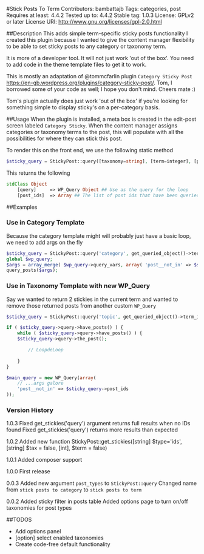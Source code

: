 #Stick Posts To Term
Contributors: bambattajb
Tags: categories, post
Requires at least: 4.4.2
Tested up to: 4.4.2
Stable tag: 1.0.3
License: GPLv2 or later
License URI: http://www.gnu.org/licenses/gpl-2.0.html

##Description
This adds simple term-specific sticky posts functionality
I created this plugin because I wanted to give the content manager flexibility to be able to set sticky posts to any category or taxonomy term.

It is more of a developer tool. It will not just work 'out of the box'. You need to add code in the theme template files to get it to work.

This is mostly an adaptation of @tommcfarlin plugin `Category Sticky Post` https://en-gb.wordpress.org/plugins/category-sticky-post/. Tom, I borrowed some of your code as well; I hope you don't mind. Cheers mate :)

Tom's plugin actually does just work 'out of the box' if you're looking for something simple to display sticky's on a per-category basis.

##Usage
When the plugin is installed, a meta box is created in the edit-post screen labeled `Category Sticky`. 
When the content manager assigns categories or taxonomy terms to the post, this will populate with all the possibilities for where they can stick this post.

To render this on the front end, we use the following static method

```php
$sticky_query = StickyPost::query([taxonomy=string], [term=integer], [posts_per_page=integer]);
```

This returns the following

```php
stdClass Object
    [query]     => WP_Query Object ## Use as the query for the loop
    [post_ids]  => Array ## The list of post ids that have been queried
```

##Examples

### Use in Category Template

Because the category template might will probably just have a basic loop, we need to add args on the fly

```php
$sticky_query = StickyPost::query('category', get_queried_object()->term_id, 2);
global $wp_query;
$args = array_merge( $wp_query->query_vars, array( 'post__not_in' => $sticky_query->post_ids ) );
query_posts($args);
```

### Use in Taxonomy Template with new WP_Query

Say we wanted to return 2 stickies in the current term and wanted to remove those returned posts from another custom `WP_Query`

```php
$sticky_query = StickyPost::query('topic', get_queried_object()->term_id, 2);

if ( $sticky_query->query->have_posts() ) {
    while ( $sticky_query->query->have_posts() ) {
    $sticky_query->query->the_post();

        // LoopdeLoop
                            
    }
}

$main_query = new WP_Query(array(
    // ...args galore
    'post__not_in' => $sticky_query->post_ids
));

```

### Version History
1.0.3
Fixed get_stickies('query') argument returns full results when no IDs found
Fixed get_stickies('query') returns more results than expected

1.0.2
Added new function StickyPost::get_stickies([string] $type='ids', [string] $tax = false, [int], $term = false)

1.0.1
Added composer support

1.0.0
First release

0.0.3
Added new argument `post_types` to `StickyPost::query`
Changed name from `stick posts to category` to `stick posts to term`

0.0.2
Added sticky filter in posts table
Added options page to turn on/off taxonomies for post types

##TODOS
- Add options panel 
- [option] select enabled taxonomies
- Create code-free default functionality
